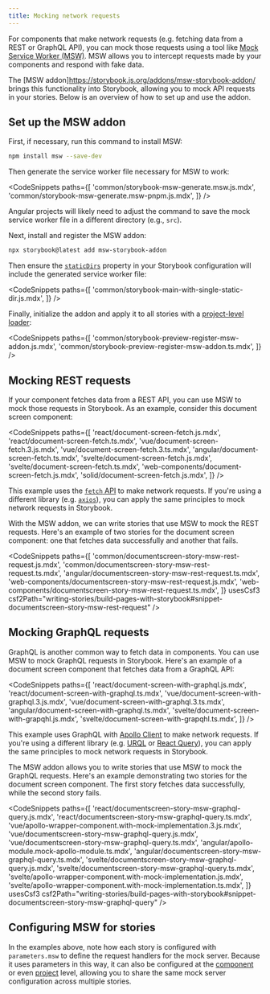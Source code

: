 ```yaml
---
title: Mocking network requests
---
```


For components that make network requests (e.g. fetching data from a REST or GraphQL API), you can mock those requests using a tool like [Mock Service Worker (MSW)](https://mswjs.io/). MSW allows you to intercept requests made by your components and respond with fake data.

The [MSW addon]https://storybook.js.org/addons/msw-storybook-addon/ brings this functionality into Storybook, allowing you to mock API requests in your stories. Below is an overview of how to set up and use the addon.

## Set up the MSW addon

First, if necessary, run this command to install MSW:

<!-- TODO: Snippetize -->

```sh
npm install msw --save-dev
```

Then generate the service worker file necessary for MSW to work:

<!-- prettier-ignore-start -->

<!-- TODO: Rename files -->
<CodeSnippets
  paths={[
    'common/storybook-msw-generate.msw.js.mdx',
    'common/storybook-msw-generate.msw-pnpm.js.mdx',
  ]}
/>

<!-- prettier-ignore-end -->

<If renderer="angular">

<Callout variant="info" icon="💡">

Angular projects will likely need to adjust the command to save the mock service worker file in a different directory (e.g., `src`).

</Callout>

</If>

Next, install and register the MSW addon:

<!-- TODO: Snippetize -->

```sh
npx storybook@latest add msw-storybook-addon
```

Then ensure the [`staticDirs`](../api/main-config-static-dirs.md) property in your Storybook configuration will include the generated service worker file:

<!-- prettier-ignore-start -->

<!-- TODO: Update comment to mention how the dir needs to match -->
<CodeSnippets
  paths={[
    'common/storybook-main-with-single-static-dir.js.mdx',
  ]}
/>

<!-- prettier-ignore-end -->

Finally, initialize the addon and apply it to all stories with a [project-level loader](./loaders.md#global-loaders):

<!-- prettier-ignore-start -->

<!-- TODO: Update to use loader instead of decorator -->
<CodeSnippets
  paths={[
    'common/storybook-preview-register-msw-addon.js.mdx',
    'common/storybook-preview-register-msw-addon.ts.mdx',
  ]}
/>

<!-- prettier-ignore-end -->

## Mocking REST requests

If your component fetches data from a REST API, you can use MSW to mock those requests in Storybook. As an example, consider this document screen component:

<!-- prettier-ignore-start -->

<CodeSnippets
  paths={[
    'react/document-screen-fetch.js.mdx',
    'react/document-screen-fetch.ts.mdx',
    'vue/document-screen-fetch.3.js.mdx',
    'vue/document-screen-fetch.3.ts.mdx',
    'angular/document-screen-fetch.ts.mdx',
    'svelte/document-screen-fetch.js.mdx',
    'svelte/document-screen-fetch.ts.mdx',
    'web-components/document-screen-fetch.js.mdx',
    'solid/document-screen-fetch.js.mdx',
  ]}
/>

<!-- prettier-ignore-end -->

<Callout variant="info">

This example uses the [`fetch` API](https://developer.mozilla.org/en-US/docs/Web/API/fetch) to make network requests. If you're using a different library (e.g. [`axios`](https://axios-http.com/)), you can apply the same principles to mock network requests in Storybook.

</Callout>

With the MSW addon, we can write stories that use MSW to mock the REST requests. Here's an example of two stories for the document screen component: one that fetches data successfully and another that fails.

<!-- prettier-ignore-start -->

<!-- TODO: Update to use latest MSW -->
<CodeSnippets
  paths={[
    'common/documentscreen-story-msw-rest-request.js.mdx',
    'common/documentscreen-story-msw-rest-request.ts.mdx',
    'angular/documentscreen-story-msw-rest-request.ts.mdx',
    'web-components/documentscreen-story-msw-rest-request.js.mdx',
    'web-components/documentscreen-story-msw-rest-request.ts.mdx',
  ]}
  usesCsf3
  csf2Path="writing-stories/build-pages-with-storybook#snippet-documentscreen-story-msw-rest-request"
/>

<!-- prettier-ignore-end -->

## Mocking GraphQL requests

GraphQL is another common way to fetch data in components. You can use MSW to mock GraphQL requests in Storybook. Here's an example of a document screen component that fetches data from a GraphQL API:

<!-- prettier-ignore-start -->

<CodeSnippets
  paths={[
    'react/document-screen-with-graphql.js.mdx',
    'react/document-screen-with-graphql.ts.mdx',
    'vue/document-screen-with-graphql.3.js.mdx',
    'vue/document-screen-with-graphql.3.ts.mdx',
    'angular/document-screen-with-graphql.ts.mdx',
    'svelte/document-screen-with-grapqhl.js.mdx',
    'svelte/document-screen-with-grapqhl.ts.mdx',
  ]}
/>

<!-- prettier-ignore-end -->

<Callout variant="info">

This example uses GraphQL with [Apollo Client](https://www.apollographql.com/docs/) to make network requests. If you're using a different library (e.g. [URQL](https://formidable.com/open-source/urql/) or [React Query](https://react-query.tanstack.com/)), you can apply the same principles to mock network requests in Storybook.

</Callout>

The MSW addon allows you to write stories that use MSW to mock the GraphQL requests. Here's an example demonstrating two stories for the document screen component. The first story fetches data successfully, while the second story fails.

<!-- prettier-ignore-start -->

<!-- TODO: Update to use latest MSW -->
<CodeSnippets
  paths={[
    'react/documentscreen-story-msw-graphql-query.js.mdx',
    'react/documentscreen-story-msw-graphql-query.ts.mdx',
    'vue/apollo-wrapper-component.with-mock-implementation.3.js.mdx',
    'vue/documentscreen-story-msw-graphql-query.js.mdx',
    'vue/documentscreen-story-msw-graphql-query.ts.mdx',
    'angular/apollo-module.mock-apollo-module.ts.mdx',
    'angular/documentscreen-story-msw-graphql-query.ts.mdx',
    'svelte/documentscreen-story-msw-graphql-query.js.mdx',
    'svelte/documentscreen-story-msw-graphql-query.ts.mdx',
    'svelte/apollo-wrapper-component.with-mock-implementation.js.mdx',
    'svelte/apollo-wrapper-component.with-mock-implementation.ts.mdx',
  ]}
  usesCsf3
  csf2Path="writing-stories/build-pages-with-storybook#snippet-documentscreen-story-msw-graphql-query"
/>

<!-- prettier-ignore-end -->

## Configuring MSW for stories

In the examples above, note how each story is configured with `parameters.msw` to define the request handlers for the mock server. Because it uses parameters in this way, it can also be configured at the [component](./parameters.md#component-parameters) or even [project](./parameters.md#global-parameters) level, allowing you to share the same mock server configuration across multiple stories.
